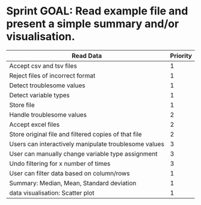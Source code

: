 # Sprint GOAL: Read example file and present a simple summary and/or visualisation.
| Read Data | Priority |
| --------- | -------- |
| Accept csv and tsv files | 1 |
| Reject files of incorrect format | 1 |
| Detect troublesome values | 1 |
| Detect variable types | 1 |
| Store file | 1 |
| Handle troublesome values | 2 |
| Accept excel files | 2 | 
| Store original file and filtered copies of that file | 2 |
| Users can interactively manipulate troublesome values | 3 |
| User can manually change variable type assignment | 3 |
| Undo filtering for x number of times | 3 |
| User can filter data based on column/rows | 1 |
| Summary: Median, Mean, Standard deviation | 1 |
| data visualisation: Scatter plot | 1|
 
